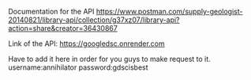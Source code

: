 Documentation for the API
https://www.postman.com/supply-geologist-20140821/library-api/collection/g37xz07/library-api?action=share&creator=36430867

Link of the API: https://googledsc.onrender.com

Have to add it here in order for you guys to make request to it.
username:annihilator
password:gdscisbest
